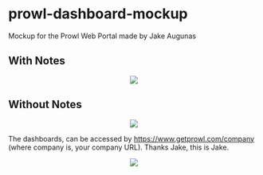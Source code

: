 # prowl-dashboard-mockup
Mockup for the Prowl Web Portal made by Jake Augunas 

## With Notes 


<p align="center">
  <img src="http://www.getprowl.com/assets/images/mockup.png">
</p>

## Without Notes 

<p align="center">
  <img src="http://www.getprowl.com/assets/images/mockupnonotes.png">
</p>


The dashboards, can be accessed by https://www.getprowl.com/company (where company is, your company URL). Thanks Jake, this is Jake.



<p align="center">
  <img src="http://www.getprowl.com/team/assets/employees/jake.jpg">
</p>
